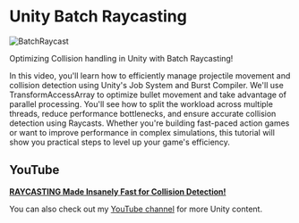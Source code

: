 # Unity Batch Raycasting

![BatchRaycast](https://github.com/user-attachments/assets/14e153d7-991b-479f-ace4-8498791cc2f7)

Optimizing Collision handling in Unity with Batch Raycasting! 

In this video, you'll learn how to efficiently manage projectile movement and collision detection using Unity's Job System and Burst Compiler. We'll use TransformAccessArray to optimize bullet movement and take advantage of parallel processing. You'll see how to split the workload across multiple threads, reduce performance bottlenecks, and ensure accurate collision detection using Raycasts. Whether you're building fast-paced action games or want to improve performance in complex simulations, this tutorial will show you practical steps to level up your game's efficiency.

## YouTube

[**RAYCASTING Made Insanely Fast for Collision Detection!**](https://youtu.be/WrzrtMxLgpc)

You can also check out my [YouTube channel](https://www.youtube.com/@git-amend?sub_confirmation=1) for more Unity content.
